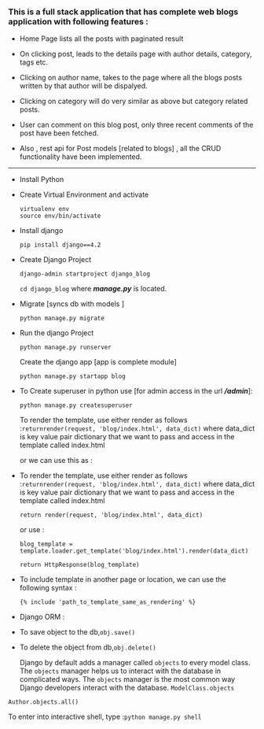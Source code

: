 ### This is a full stack application that has complete web blogs application with following features : 
- Home Page lists all the posts with paginated result
- On clicking post, leads to the details page with author details, category, tags etc. 
- Clicking on author name, takes to the page where all the blogs posts written by that author will be dispalyed.
- Clicking on category will do very similar as above but category related posts.
- User can comment on this blog post, only three recent comments of the post have been fetched.

- Also , rest api for Post models [related to blogs] , all the CRUD functionality have been implemented.

------------------------------------------

- Install Python
- Create Virtual Environment and activate

  ```
  virtualenv env
  source env/bin/activate
  ```
- Install django

  ```
  pip install django==4.2
  ```
- Create Django Project

  ```
  django-admin startproject django_blog
  ```

  `cd django_blog` where **_manage.py_** is located.
- Migrate [syncs db with models ]

  ```
  python manage.py migrate
  ```
- Run the django Project

  ```
  python manage.py runserver
  ```

  Create the django app [app is complete module]

  `python manage.py startapp blog`
- To Create superuser in python use [for admin access in the url ***/admin***]:

  ```
  python manage.py createsuperuser
  ```

  To render the template, use either render as follows :`returnrender(request, 'blog/index.html', data_dict)`
  where data_dict is key value pair dictionary that we want to pass and access in the template called index.html

  or we can use this as :
- To render the template, use either render as follows :`returnrender(request, 'blog/index.html', data_dict)`
  where data_dict is key value pair dictionary that we want to pass and access in the template called index.html

  ```
  return render(request, 'blog/index.html', data_dict)
  ```

  or use :

  `blog_template = template.loader.get_template('blog/index.html').render(data_dict)`

  `return HttpResponse(blog_template)`
- To include template in another page or location, we can use the following syntax :

  ```
  {% include 'path_to_template_same_as_rendering' %}
  ```

- Django ORM :

- To save object to the db,``obj.save()``
- To delete the object from db,``obj.delete()``

  Django by default adds a manager called `objects` to every model class. The `objects` manager helps us to interact     with the database in complicated ways. The `objects` manager is the most common way Django developers interact with the database. ``ModelClass.objects``

```Author.objects.all()```

To enter into interactive shell, type :```python manage.py shell```
